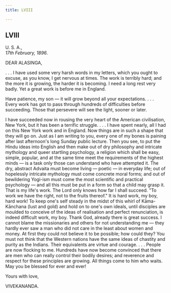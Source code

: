```yaml
---
title: LVIII

---
```





  

  


## LVIII

U. S. A.,  
*17th February, 1896*.

DEAR ALASINGA,

. . . I have used some very harsh words in my letters, which you ought
to excuse, as you know, I get nervous at times. The work is terribly
hard; and the more it is growing, the harder it is becoming. I need a
long rest very badly. Yet a great work is before me in England.

Have patience, my son — it will grow beyond all your expectations. . . .
Every work has got to pass through hundreds of difficulties before
succeeding. Those that persevere will see the light, sooner or later.

I have succeeded now in rousing the very heart of the American
civilisation, New York, but it has been a terrific struggle. . . . I
have spent nearly, all I had on this New York work and in England. Now
things are in such a shape that they will go on. Just as I am writing to
you, every one of my bones is paining after last afternoon's long Sunday
public lecture. Then you see, to put the Hindu ideas into English and
then make out of dry philosophy and intricate mythology and queer
startling psychology, a religion which shall be easy, simple, popular,
and at the same time meet the requirements of the highest minds — is a
task only those can understand who have attempted it. The dry, abstract
Advaita must become living — poetic — in everyday life; out of
hopelessly intricate mythology must come concrete moral forms; and out
of bewildering Yogi-ism must come the most scientific and practical
psychology — and all this must be put in a form so that a child may
grasp it. That is my life's work. The Lord only knows how far I shall
succeed. "To work we have the right, not to the fruits thereof." It is
hard work, my boy, hard work! To keep one's self steady in the midst of
this whirl of Kāma-Kānchana (lust and gold) and hold on to one's own
ideals, until disciples are moulded to conceive of the ideas of
realisation and perfect renunciation, is indeed difficult work, my boy.
Thank God, already there is great success. I cannot blame the
missionaries and others for not understanding me — they hardly ever saw
a man who did not care in the least about women and money. At first they
could not believe it to be possible; how could they? You must not think
that the Western nations have the same ideas of chastity and purity as
the Indians. Their equivalents are virtue and courage. . . . People are
now flocking to me. Hundreds have now become convinced that there are
men who can really control their bodily desires; and reverence and
respect for these principles are growing. All things come to him who
waits. May you be blessed for ever and ever!

Yours with love,

VIVEKANANDA.


